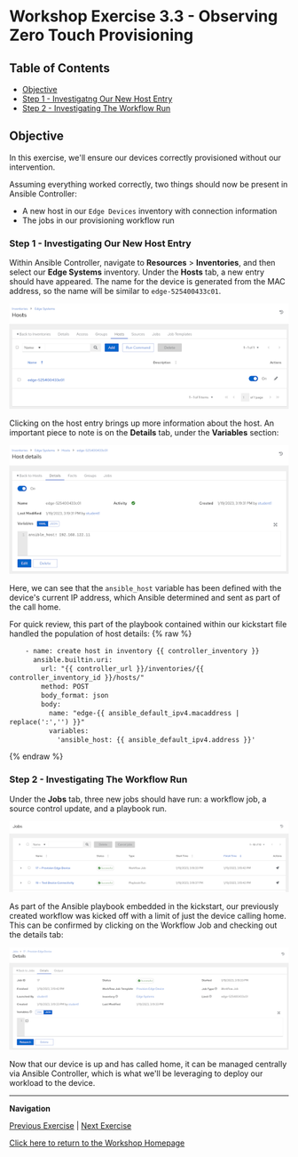# Workshop Exercise 3.3 - Observing Zero Touch Provisioning

## Table of Contents

* [Objective](#objective)
* [Step 1 - Investigatng Our New Host Entry](#step-1---investigating-our-new-host-entry)
* [Step 2 - Investigating The Workflow Run](#step-2---investigating-the-workflow-run)

## Objective

In this exercise, we'll ensure our devices correctly provisioned without our intervention.

Assuming everything worked correctly, two things should now be present in Ansible Controller:
- A new host in our `Edge Devices` inventory with connection information
- The jobs in our provisioning workflow run

### Step 1 - Investigating Our New Host Entry

Within Ansible Controller, navigate to **Resources** > **Inventories**, and then select our **Edge Systems** inventory. Under the **Hosts** tab, a new entry should have appeared. The name for the device is generated from the MAC address, so the name will be similar to `edge-525400433c01`.

![Host Entry](../images/host-entry.png)

Clicking on the host entry brings up more information about the host. An important piece to note is on the **Details** tab, under the **Variables** section:

![Host Details](../images/host-facts.png)

Here, we can see that the `ansible_host` variable has been defined with the device's current IP address, which Ansible determined and sent as part of the call home.

For quick review, this part of the playbook contained within our kickstart file handled the population of host details:
{% raw %}
```
    - name: create host in inventory {{ controller_inventory }}
      ansible.builtin.uri:
        url: "{{ controller_url }}/inventories/{{ controller_inventory_id }}/hosts/"
        method: POST
        body_format: json
        body:
          name: "edge-{{ ansible_default_ipv4.macaddress | replace(':','') }}"
          variables:
            'ansible_host: {{ ansible_default_ipv4.address }}'
```
{% endraw %}

### Step 2 - Investigating The Workflow Run

Under the **Jobs** tab, three new jobs should have run: a workflow job, a source control update, and a playbook run.

![Workflow Run](../images/workflow-run.png)

As part of the Ansible playbook embedded in the kickstart, our previously created workflow was kicked off with a limit of just the device calling home. This can be confirmed by clicking on the Workflow Job and checking out the details tab:

![Workflow Run Details](../images/workflow-run-details.png)

Now that our device is up and has called home, it can be managed centrally via Ansible Controller, which is what we'll be leveraging to deploy our workload to the device.

---
**Navigation**

[Previous Exercise](../3.2-boot-edge-vm) | [Next Exercise](../3.4-rhde-os-intro)

[Click here to return to the Workshop Homepage](../README.md)